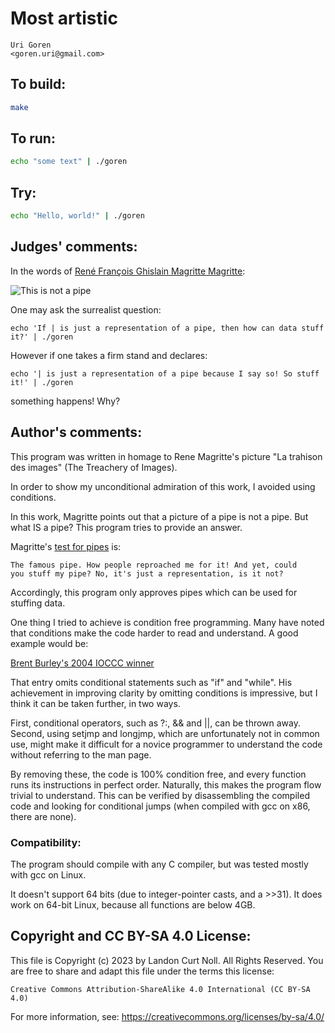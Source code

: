 # Most artistic

    Uri Goren  
    <goren.uri@gmail.com>  

## To build:

```sh
make
```

## To run:

```sh
echo "some text" | ./goren
```

## Try:

```sh
echo "Hello, world!" | ./goren
```

## Judges' comments:

In the words of [René François Ghislain Magritte Magritte](http://en.wikipedia.org/wiki/Rene_Magritte):

![This is not a pipe](http://upload.wikimedia.org/wikipedia/en/b/b9/MagrittePipe.jpg "Ceci n'est pas une pipe")

One may ask the surrealist question:

    echo 'If | is just a representation of a pipe, then how can data stuff it?' | ./goren

However if one takes a firm stand and declares:

    echo '| is just a representation of a pipe because I say so! So stuff it!' | ./goren

something happens!  Why?

## Author's comments:

This program was written in homage to Rene Magritte's picture "La
trahison des images" (The Treachery of Images).

In order to show my unconditional admiration of this work, I avoided
using conditions.

In this work, Magritte points out that a picture of a pipe is not
a pipe.  But what IS a pipe? This program tries to provide an answer.

Magritte's [test for pipes](http://en.wikipedia.org/wiki/The_Treachery_of_Images) is:

    The famous pipe. How people reproached me for it! And yet, could
    you stuff my pipe? No, it's just a representation, is it not?

Accordingly, this program only approves pipes which can be used for
stuffing data.

One thing I tried to achieve is condition free programming.  Many
have noted that conditions make the code harder to read and understand.
A good example would be:

[Brent Burley's 2004 IOCCC winner](http://www.ioccc.org/years.html#2004_burley)

That entry omits conditional statements such as "if" and "while".
His achievement in improving clarity by omitting conditions is
impressive, but I think it can be taken further, in two ways.

First, conditional operators, such as ?:, && and ||, can be thrown
away.  Second, using setjmp and longjmp, which are unfortunately
not in common use, might make it difficult for a novice programmer
to understand the code without referring to the man page.

By removing these, the code is 100% condition free, and every
function runs its instructions in perfect order. Naturally, this
makes the program flow trivial to understand.  This can be verified
by disassembling the compiled code and looking for conditional jumps
(when compiled with gcc on x86, there are none).

### Compatibility:

The program should compile with any C compiler, but was tested
mostly with gcc on Linux.

It doesn't support 64 bits (due to integer-pointer casts, and a >>31).
It does work on 64-bit Linux, because all functions are below 4GB.

## Copyright and CC BY-SA 4.0 License:

This file is Copyright (c) 2023 by Landon Curt Noll.  All Rights Reserved.
You are free to share and adapt this file under the terms this license:

    Creative Commons Attribution-ShareAlike 4.0 International (CC BY-SA 4.0)

For more information, see: https://creativecommons.org/licenses/by-sa/4.0/
